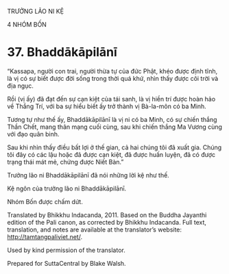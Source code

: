 TRƯỞNG LÃO NI KỆ

4 NHÓM BỐN

# 37\. Bhaddākāpilānī

“Kassapa, người con trai, người thừa tự của đức Phật, khéo được định tĩnh, là vị có sự biết được đời sống trong thời quá khứ, nhìn thấy được cõi trời và địa ngục.

Rồi (vị ấy) đã đạt đến sự cạn kiệt của tái sanh, là vị hiền trí được hoàn hảo về Thắng Trí, với ba sự hiểu biết ấy trở thành vị Bà-la-môn có ba Minh.

Tương tự như thế ấy, Bhaddākāpilānī là vị ni có ba Minh, có sự chiến thắng Thần Chết, mang thân mạng cuối cùng, sau khi chiến thắng Ma Vương cùng với đạo quân binh.

Sau khi nhìn thấy điều bất lợi ở thế gian, cả hai chúng tôi đã xuất gia. Chúng tôi đây có các lậu hoặc đã được cạn kiệt, đã được huấn luyện, đã có được trạng thái mát mẻ, chứng được Niết Bàn.”

Trưởng lão ni Bhaddākāpilānī đã nói những lời kệ như thế.

Kệ ngôn của trưởng lão ni Bhaddākāpilānī.

Nhóm Bốn được chấm dứt.

Translated by Bhikkhu Indacanda, 2011. Based on the Buddha Jayanthi edition of the Pali canon, as corrected by Bhikkhu Indacanda. Full text, translation, and notes are available at the translator’s website: http://tamtangpaliviet.net/.

Used by kind permission of the translator.

Prepared for SuttaCentral by Blake Walsh.